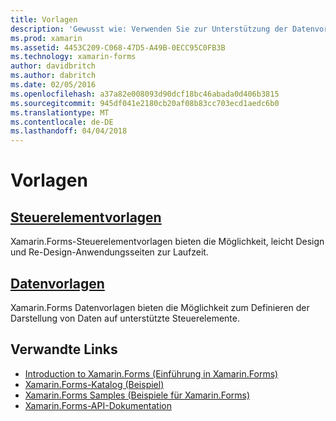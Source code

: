 ```yaml
---
title: Vorlagen
description: 'Gewusst wie: Verwenden Sie zur Unterstützung der Datenvorlagen von Xamarin.Forms'
ms.prod: xamarin
ms.assetid: 4453C209-C068-47D5-A49B-0ECC95C0FB3B
ms.technology: xamarin-forms
author: davidbritch
ms.author: dabritch
ms.date: 02/05/2016
ms.openlocfilehash: a37a82e008093d90dcf18bc46abada0d406b3815
ms.sourcegitcommit: 945df041e2180cb20af08b83cc703ecd1aedc6b0
ms.translationtype: MT
ms.contentlocale: de-DE
ms.lasthandoff: 04/04/2018
---
```

# <a name="templates"></a>Vorlagen

## <a name="control-templatescontrol-templatesindexmd"></a>[Steuerelementvorlagen](control-templates/index.md)

Xamarin.Forms-Steuerelementvorlagen bieten die Möglichkeit, leicht Design und Re-Design-Anwendungsseiten zur Laufzeit.

## <a name="data-templatesdata-templatesindexmd"></a>[Datenvorlagen](data-templates/index.md)

Xamarin.Forms Datenvorlagen bieten die Möglichkeit zum Definieren der Darstellung von Daten auf unterstützte Steuerelemente.


## <a name="related-links"></a>Verwandte Links

- [Introduction to Xamarin.Forms (Einführung in Xamarin.Forms)](~/xamarin-forms/get-started/introduction-to-xamarin-forms.md)
- [Xamarin.Forms-Katalog (Beispiel)](https://developer.xamarin.com/samples/FormsGallery/)
- [Xamarin.Forms Samples (Beispiele für Xamarin.Forms)](https://developer.xamarin.com/samples/tag/Xamarin.Forms/)
- [Xamarin.Forms-API-Dokumentation](https://developer.xamarin.com/api/namespace/Xamarin.Forms/)
